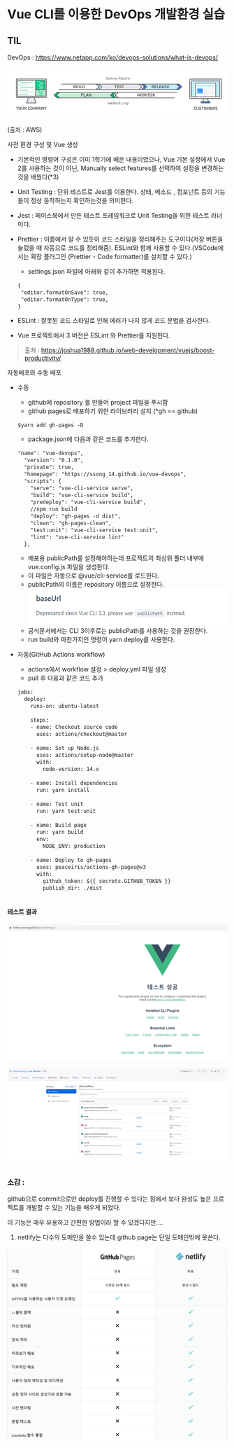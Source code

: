 # Vue CLI를 이용한 DevOps 개발환경 실습

## TIL

DevOps : https://www.netapp.com/ko/devops-solutions/what-is-devops/

![image-20211228101553493](README.assets/image-20211228101553493.png)

(출처 : AWS)







사전 환경 구성 및 Vue 생성

- 기본적인 명령어 구성은 이미 1학기에 배운 내용이었으나, Vue 기본 설정에서 Vue 2를 사용하는 것이 아닌, Manually select features를 선택하여 설정을 변경하는 것을 배웠다(*3)

- Unit Testing :  단위 테스트로 Jest를 이용한다. 상태, 메소드 , 컴포넌트 등의 기능들이 정상 동작하는지 확인하는것을 의미한다.

- Jest : 페이스북에서 만든 테스트 프레임워크로 Unit Testing을 위한 테스트 러너이다.

- Prettier : 이름에서 알 수 있듯이 코드 스타일을 정리해주는 도구이다(저장 버튼을 눌렀을 때 자동으로 코드를 정리해줌). ESLint와 함께 사용할 수 있다.(VSCode에서는 확장 플러그인 (Prettier - Code formatter)를 설치할 수 있다.)

  - settings.json 파일에 아래와 같이 추가하면 적용된다.

  ```
  {
   "editor.formatOnSave": true,
   "editor.formatOnType": true,
  }
  ```

  

- ESLint : 잘못된 코드 스타일로 인해 에러가 나지 않게 코드 문법을 검사한다.

- Vue 프로젝트에서 3 버전은 ESLint 와 Prettier를 지원한다.

> 출처 : https://joshua1988.github.io/web-development/vuejs/boost-productivity/





자동배포와 수동 배포

- 수동 

  - github에 repository 를 만들어 project 파일을 푸시함
  - github pages로 배포하기 위한 라이브러리 설치 (*gh == github)

  ```
  $yarn add gh-pages -D
  ```

  - package.json에 다음과 같은 코드를 추가한다.

  ```
  "name": "vue-devops",
    "version": "0.1.0",
    "private": true,
    "homepage": "https://ssong_14.github.io/vue-devops",
    "scripts": {
      "serve": "vue-cli-service serve",
      "build": "vue-cli-service build",
      "predeploy": "vue-cli-service build",
      //npm run build
      "deploy": "gh-pages -d dist",
      "clean": "gh-pages-clean",
      "test:unit": "vue-cli-service test:unit",
      "lint": "vue-cli-service lint"
    },
  ```

  - 배포용 publicPath를 설정해야하는데 프로젝트의 최상위 폴더 내부에 vue.config.js 파일을 생성한다.
  - 이 파일은 자동으로 @vue/cli-service를 로드한다.
  - publicPath의 이름은 repository 이름으로 설정한다.![image-20211221110431284](README.assets/image-20211221110431284.png)
  - 공식문서에서는 CLI 3이후로는 publicPath를 사용하는 것을 권장한다.
  - run build와 마찬가지인 명령어 yarn deploy를 사용한다.

- 자동(GitHub Actions workflow)

  - actions에서 workflow 설정 > deploy.yml 파일 생성
  - pull 후 다음과 같은 코드 추가

  ```
  jobs:
    deploy:
      runs-on: ubuntu-latest
  
      steps:
      - name: Checkout source code
        uses: actions/checkout@master
  
      - name: Set up Node.js
        uses: actions/setup-node@master
        with:
          node-version: 14.x
  
      - name: Install dependencies
        run: yarn install
        
      - name: Test unit
        run: yarn test:unit
  
      - name: Build page
        run: yarn build
        env:
          NODE_ENV: production
  
      - name: Deploy to gh-pages
        uses: peaceiris/actions-gh-pages@v3
        with:
          github_token: ${{ secrets.GITHUB_TOKEN }}
          publish_dir: ./dist
  
  
  ```










#### 테스트 결과

![vue-site](vue-site.png)









![vue-workflow](vue-workflow.png)





### 소감 :

github으로 commit으로만 deploy를 진행할 수 있다는 점에서 보다 완성도 높은 프로젝트를 개발할 수 있는 기능을 배우게 되었다.

이 기능은 매우 유용하고 간편한 방법이라 할 수 있겠다지만....

1. netlify는 다수의 도메인을 쓸수 있는데 github page는 단일 도메인밖에 못쓴다.

   







![image-20211228100212508](README.assets/image-20211228100212508.png)

​		 

